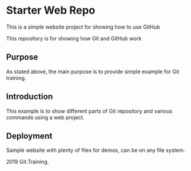 # Starter Web Repo

This is a simple website project for showing how to use GitHub

This repository is for showing how Git and GitHub work

## Purpose

As stated above, the main purpose is to provide simple example for Git training.

## Introduction

This example is to show different parts of Git repository and various commands using a web project.

## Deployment

Sample website with plenty of files for demos, can be on any file system.

2019 Git.Training.